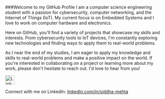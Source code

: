 ###Welcome to my GitHub Profile
I am a computer science engineering student with a passion for cybersecurity, computer networking, and the Internet of Things (IoT). My current focus is on Embedded Systems and I love to work on computer hardware and electronics.

Here on GitHub, you'll find a variety of projects that showcase my skills and interests. From cybersecurity tools to IoT devices, I'm constantly exploring new technologies and finding ways to apply them to real-world problems.

As I near the end of my studies, I am eager to apply my knowledge and skills to real-world problems and make a positive impact on the world. If you're interested in collaborating on a project or learning more about my work, please don't hesitate to reach out. I'd love to hear from you!

<p align="left">
  <a href="https://linkedin.com/in/siddha-mehta">
    <img src="https://cdn.jsdelivr.net/npm/simple-icons@v3/icons/linkedin.svg" alt="LinkedIn" height="30" width="30"/>
  </a>
</p>
Connect with me on LinkedIn: <a href="https://linkedin.com/in/your-linkedin-username">linkedin.com/in/siddha-mehta</a>

